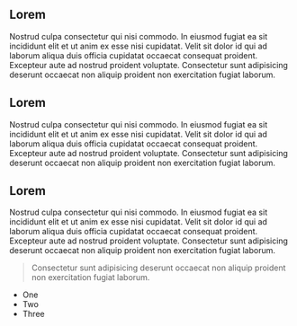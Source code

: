 ## Lorem

Nostrud culpa consectetur qui nisi commodo. In eiusmod fugiat ea sit incididunt elit et ut anim ex esse nisi cupidatat. Velit sit dolor id qui ad laborum aliqua duis officia cupidatat occaecat consequat proident. Excepteur aute ad nostrud proident voluptate. Consectetur sunt adipisicing deserunt occaecat non aliquip proident non exercitation fugiat laborum.

## Lorem

Nostrud culpa consectetur qui nisi commodo. In eiusmod fugiat ea sit incididunt elit et ut anim ex esse nisi cupidatat. Velit sit dolor id qui ad laborum aliqua duis officia cupidatat occaecat consequat proident. Excepteur aute ad nostrud proident voluptate. Consectetur sunt adipisicing deserunt occaecat non aliquip proident non exercitation fugiat laborum.

## Lorem

Nostrud culpa consectetur qui nisi commodo. In eiusmod fugiat ea sit incididunt elit et ut anim ex esse nisi cupidatat. Velit sit dolor id qui ad laborum aliqua duis officia cupidatat occaecat consequat proident. Excepteur aute ad nostrud proident voluptate. Consectetur sunt adipisicing deserunt occaecat non aliquip proident non exercitation fugiat laborum.

> Consectetur sunt adipisicing deserunt occaecat non aliquip proident non exercitation fugiat laborum.

* One
* Two
* Three
